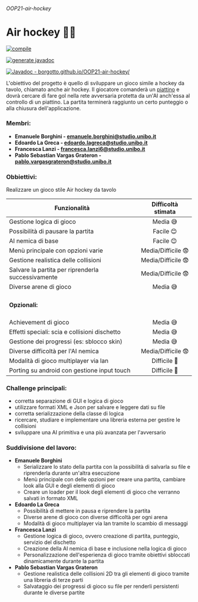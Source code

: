 ###### OOP21-air-hockey

<!--- LINK UTILI:

https://github.com/akullpp/awesome-java

--->

**<h1 > Air hockey 🥏🥅</h1>**

[![compile](https://github.com/Borgotto/OOP21-air-hockey/actions/workflows/compile.yml/badge.svg)](https://github.com/Borgotto/OOP21-air-hockey/actions/workflows/compile.yml)

[![generate javadoc](https://github.com/Borgotto/OOP21-air-hockey/actions/workflows/generate-javadoc.yml/badge.svg)](https://github.com/Borgotto/OOP21-air-hockey/actions/workflows/generate-javadoc.yml)

[![Javadoc - borgotto.github.io/OOP21-air-hockey/](https://img.shields.io/badge/Javadoc-borgotto.github.io%2FOOP21--air--hockey%2F-f8981d)](https://borgotto.github.io/OOP21-air-hockey/)


L'obiettivo del progetto è quello di sviluppare un gioco simile a hockey da tavolo, chiamato anche air hockey.
Il giocatore comanderà un [piattino](https://en.wikipedia.org/wiki/Air_hockey#/media/File:Air_Hockey_Mallet.jpg) e dovrà cercare di fare gol nella rete avversaria protetta da un'AI anch'essa al controllo di un piattino.
La partita terminerà raggiunto un certo punteggio o alla chiusura dell'applicazione.

**<h3> Membri: </h3>**

- **Emanuele Borghini - emanuele.borghini@studio.unibo.it**
- **Edoardo La Greca - edoardo.lagreca@studio.unibo.it**
- **Francesca Lanzi - francesca.lanzi6@studio.unibo.it**
- **Pablo Sebastian Vargas Grateron - pablo.vargasgrateron@studio.unibo.it**

**<h3> Obbiettivi: </h3>**
Realizzare un gioco stile Air hockey da tavolo

| Funzionalità                                          |   Difficoltà stimata  |
| ----------------------------------------------------- | :-------------------: |
| Gestione logica di gioco                              | Media 😅              |
| Possibilità di pausare la partita                     | Facile 😊             |
| AI nemica di base                                     | Facile 😊             |
| Menù principale con opzioni varie                     | Media/Difficile 😨    |
| Gestione realistica delle collisioni                  | Media/Difficile 😨    |
| Salvare la partita per riprenderla successivamente    | Media/Difficile 😨    |
| Diverse arene di gioco                                | Media 😅              |
| <h4> Opzionali: </h4>                                 |                       |
| Achievement di gioco                                  | Media 😅              |
| Effetti speciali: scia e collisioni dischetto         | Media 😅              |
| Gestione dei progressi (es: sblocco skin)             | Media 😅              |
| Diverse difficoltà per l'AI nemica                    | Media/Difficile 😨    |
| Modalità di gioco multiplayer via lan                 | Difficile 🥵          |
| Porting su android con gestione input touch           | Difficile 🥵          |

**<h3> Challenge principali: </h3>**
- corretta separazione di GUI e logica di gioco
- utilizzare formati XML e Json per salvare e leggere dati su file
- corretta serializzazione della classe di logica
- ricercare, studiare e implementare una libreria esterna per gestire le collisioni
- sviluppare una AI primitiva e una più avanzata per l'avversario

**<h3> Suddivisione del lavoro: </h3>**
- **Emanuele Borghini**
  - Serializzare lo stato della partita con la possibilità di salvarla su file e riprenderla durante un'altra esecuzione
  - Menù principale con delle opzioni per creare una partita, cambiare look alla GUI e degli elementi di gioco
  - Creare un loader per il look degli elementi di gioco che verranno salvati in formato XML
- **Edoardo La Greca**
  - Possibilità di mettere in pausa e riprendere la partita
  - Diverse arene di gioco con diverse difficoltà per ogni arena
  - Modalità di gioco multiplayer via lan tramite lo scambio di messaggi
- **Francesca Lanzi**
  - Gestione logica di gioco, ovvero creazione di partita, punteggio, servizio del dischetto
  - Creazione della AI nemica di base e inclusione nella logica di gioco
  - Personalizzazione dell'esperienza di gioco tramite obiettivi sbloccati dinamicamente durante la partita
- **Pablo Sebastian Vargas Grateron**
  - Gestione realistica delle collisioni 2D tra gli elementi di gioco tramite una libreria di terze parti
  - Salvataggio dei progressi di gioco su file per renderli persistenti durante le diverse partite
